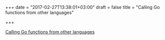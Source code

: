 +++
date = "2017-02-27T13:38:01+03:00"
draft = false
title = "Calling Go functions from other languages"

+++

<p><a href="https://medium.com/learning-the-go-programming-language/calling-go-functions-from-other-languages-4c7d8bcc69bf">Calling Go functions from other languages</a></p>

